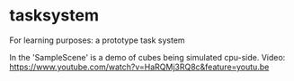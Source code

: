 # tasksystem

For learning purposes: a prototype task system

In the 'SampleScene' is a demo of cubes being simulated cpu-side. Video: https://www.youtube.com/watch?v=HaRQMj3RQ8c&feature=youtu.be